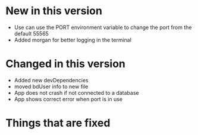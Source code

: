 # New in this version

  - Use can use the PORT environment variable to change the port from the default 55565
  - Added morgan for better logging in the terminal

# Changed in this version

 - Added new devDependencies
 - moved bdUser info to new file
 - App does not crash if not connected to a database
 - App shows correct error when port is in use

# Things that are fixed

